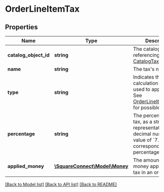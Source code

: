 # OrderLineItemTax

## Properties
Name | Type | Description | Notes
------------ | ------------- | ------------- | -------------
**catalog_object_id** | **string** | The catalog object id referencing [CatalogTax](#type-catalogtax). | [optional] 
**name** | **string** | The tax&#39;s name. | [optional] 
**type** | **string** | Indicates the calculation method used to apply the tax.  See [OrderLineItemTaxType](#type-orderlineitemtaxtype) for possible values. | [optional] 
**percentage** | **string** | The percentage of the tax, as a string representation of a decimal number.  A value of &#x60;7.25&#x60; corresponds to a percentage of 7.25%. | [optional] 
**applied_money** | [**\SquareConnect\Model\Money**](Money.md) | The amount of the money applied by the tax in an order. | [optional] 

[[Back to Model list]](../README.md#documentation-for-models) [[Back to API list]](../README.md#documentation-for-api-endpoints) [[Back to README]](../README.md)


